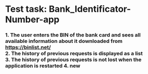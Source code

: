 
<html>
  <h1>Test task: Bank_Identificator-Number-app</h1>
  <div>
    <h3>
      1. The user enters the BIN of the bank card and sees all available information about it downloaded from <a href = "https://binlist.net/">https://binlist.net/</a><br>
      2. The history of previous requests is displayed as a list<br>
      3. The history of previous requests is not lost when the application is restarted
      4. new
    </h3>
  </div>
</html>
